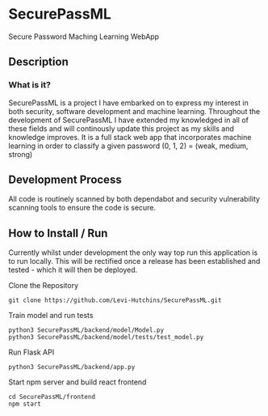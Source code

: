 # SecurePassML
Secure Password Maching Learning WebApp

## Description
### What is it?
SecurePassML is a project I have embarked on to express my interest in both security, software development and machine learning. Throughout the development of SecurePassML I have extended my knowledged in all of these fields and will continously update this project as my skills and knowledge improves.
It is a full stack web app that incorporates machine learning in order to classify a given password (0, 1, 2) = (weak, medium, strong) 
## Development Process
All code is routinely scanned by both dependabot and security vulnerability scanning tools to ensure the code is secure. 
## How to Install / Run
Currently whilst under development the only way top run this application is to run locally. This will be rectified once a release has been established and tested - which it will then be deployed.

Clone the Repository
```
git clone https://github.com/Levi-Hutchins/SecurePassML.git
```
Train model and run tests
```
python3 SecurePassML/backend/model/Model.py
python3 SecurePassML/backend/model/tests/test_model.py
```
Run Flask API
```
python3 SecurePassML/backend/app.py
```
Start npm server and build react frontend
```
cd SecurePassML/frontend
npm start
```
